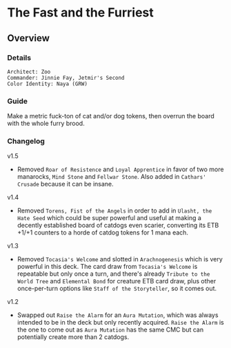 # The Fast and the Furriest
## Overview
### Details
```
Architect: Zoo
Commander: Jinnie Fay, Jetmir's Second
Color Identity: Naya (GRW)
```

### Guide
Make a metric fuck-ton of cat and/or dog tokens, then overrun the board with the whole furry brood.

### Changelog
v1.5
- Removed `Roar of Resistence` and `Loyal Apprentice` in favor of two more manarocks, `Mind Stone` and `Fellwar Stone`. Also added in `Cathars' Crusade` because it can be insane.

v1.4
- Removed `Torens, Fist of the Angels` in order to add in `Ulasht, the Hate Seed` which could be super powerful and useful at making a decently established board of catdogs even scarier, converting its ETB +1/+1 counters to a horde of catdog tokens for 1 mana each.

v1.3
- Removed `Tocasia's Welcome` and slotted in `Arachnogenesis` which is very powerful in this deck. The card draw from `Tocasia's Welcome` is repeatable but only once a turn, and there's already `Tribute to the World Tree` and `Elemental Bond` for creature ETB card draw, plus other once-per-turn options like `Staff of the Storyteller`, so it comes out.

v1.2
- Swapped out `Raise the Alarm` for an `Aura Mutation`, which was always intended to be in the deck but only recently acquired. `Raise the Alarm` is the one to come out as `Aura Mutation` has the same CMC but can potentially create more than 2 catdogs.
